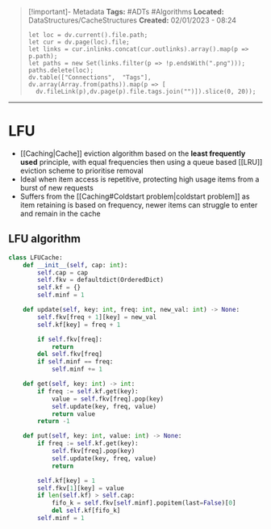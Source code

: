 > [!important]- Metadata
> **Tags:** #ADTs #Algorithms 
> **Located:** DataStructures/CacheStructures
> **Created:** 02/01/2023 - 08:24
> ```dataviewjs
>let loc = dv.current().file.path;
>let cur = dv.page(loc).file;
>let links = cur.inlinks.concat(cur.outlinks).array().map(p => p.path);
>let paths = new Set(links.filter(p => !p.endsWith(".png")));
>paths.delete(loc);
>dv.table(["Connections",  "Tags"], dv.array(Array.from(paths)).map(p => [
>   dv.fileLink(p),dv.page(p).file.tags.join("")]).slice(0, 20));
> ```

___
# LFU
- [[Caching|Cache]] eviction algorithm based on the **least frequently used** principle, with equal frequencies then using a queue based [[LRU]] eviction scheme to prioritise removal 
- Ideal when item access is repetitive, protecting high usage items from a burst of new requests
- Suffers from the [[Caching#Coldstart problem|coldstart problem]] as item retaining is based on frequency, newer items can struggle to enter and remain in the cache 

## LFU algorithm 
```python
class LFUCache:
    def __init__(self, cap: int):
        self.cap = cap
        self.fkv = defaultdict(OrderedDict)
        self.kf = {}
        self.minf = 1

    def update(self, key: int, freq: int, new_val: int) -> None:
        self.fkv[freq + 1][key] = new_val
        self.kf[key] = freq + 1

        if self.fkv[freq]:
            return
        del self.fkv[freq]
        if self.minf == freq:
            self.minf += 1

    def get(self, key: int) -> int:
        if freq := self.kf.get(key):
            value = self.fkv[freq].pop(key)
            self.update(key, freq, value)
            return value
        return -1

    def put(self, key: int, value: int) -> None:
        if freq := self.kf.get(key):
            self.fkv[freq].pop(key)
            self.update(key, freq, value)
            return

        self.kf[key] = 1
        self.fkv[1][key] = value
        if len(self.kf) > self.cap:
            fifo_k = self.fkv[self.minf].popitem(last=False)[0]
            del self.kf[fifo_k]
        self.minf = 1
```


